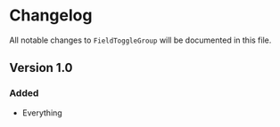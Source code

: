 # Changelog

All notable changes to `FieldToggleGroup` will be documented in this file.

## Version 1.0

### Added
- Everything
